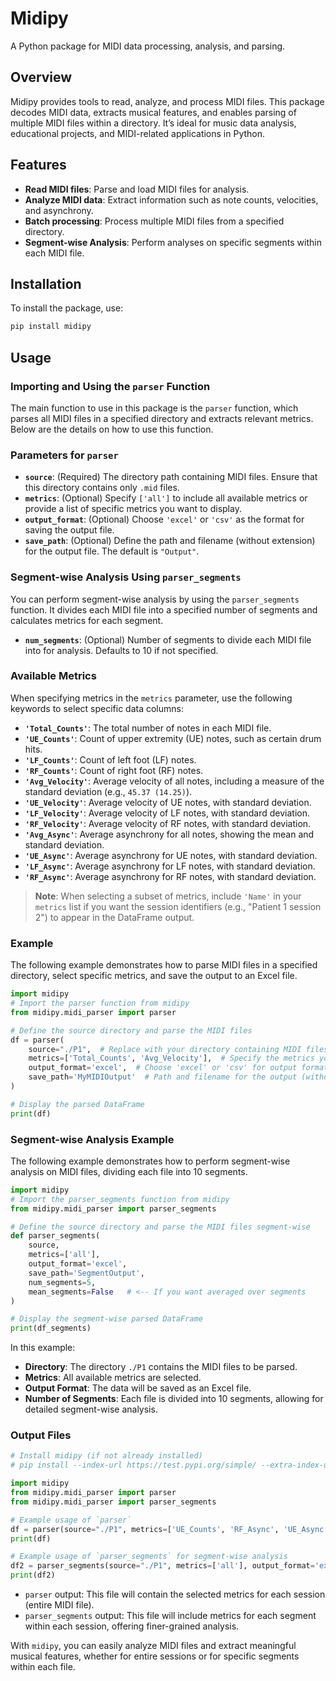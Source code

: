 
# Midipy

A Python package for MIDI data processing, analysis, and parsing.

## Overview

Midipy provides tools to read, analyze, and process MIDI files. This package decodes MIDI data, extracts musical features, and enables parsing of multiple MIDI files within a directory. It’s ideal for music data analysis, educational projects, and MIDI-related applications in Python.

## Features

- **Read MIDI files**: Parse and load MIDI files for analysis.
- **Analyze MIDI data**: Extract information such as note counts, velocities, and asynchrony.
- **Batch processing**: Process multiple MIDI files from a specified directory.
- **Segment-wise Analysis**: Perform analyses on specific segments within each MIDI file.

## Installation

To install the package, use:

```bash
pip install midipy
```

## Usage

### Importing and Using the `parser` Function

The main function to use in this package is the `parser` function, which parses all MIDI files in a specified directory and extracts relevant metrics. Below are the details on how to use this function.

### Parameters for `parser`

- **`source`**: (Required) The directory path containing MIDI files. Ensure that this directory contains only `.mid` files.
- **`metrics`**: (Optional) Specify `['all']` to include all available metrics or provide a list of specific metrics you want to display.
- **`output_format`**: (Optional) Choose `'excel'` or `'csv'` as the format for saving the output file.
- **`save_path`**: (Optional) Define the path and filename (without extension) for the output file. The default is `"Output"`.

### Segment-wise Analysis Using `parser_segments`

You can perform segment-wise analysis by using the `parser_segments` function. It divides each MIDI file into a specified number of segments and calculates metrics for each segment.

- **`num_segments`**: (Optional) Number of segments to divide each MIDI file into for analysis. Defaults to 10 if not specified.

### Available Metrics

When specifying metrics in the `metrics` parameter, use the following keywords to select specific data columns:

- **`'Total_Counts'`**: The total number of notes in each MIDI file.
- **`'UE_Counts'`**: Count of upper extremity (UE) notes, such as certain drum hits.
- **`'LF_Counts'`**: Count of left foot (LF) notes.
- **`'RF_Counts'`**: Count of right foot (RF) notes.
- **`'Avg_Velocity'`**: Average velocity of all notes, including a measure of the standard deviation (e.g., `45.37 (14.25)`).
- **`'UE_Velocity'`**: Average velocity of UE notes, with standard deviation.
- **`'LF_Velocity'`**: Average velocity of LF notes, with standard deviation.
- **`'RF_Velocity'`**: Average velocity of RF notes, with standard deviation.
- **`'Avg_Async'`**: Average asynchrony for all notes, showing the mean and standard deviation.
- **`'UE_Async'`**: Average asynchrony for UE notes, with standard deviation.
- **`'LF_Async'`**: Average asynchrony for LF notes, with standard deviation.
- **`'RF_Async'`**: Average asynchrony for RF notes, with standard deviation.

> **Note**: When selecting a subset of metrics, include `'Name'` in your `metrics` list if you want the session identifiers (e.g., "Patient 1 session 2") to appear in the DataFrame output.

### Example

The following example demonstrates how to parse MIDI files in a specified directory, select specific metrics, and save the output to an Excel file.

```python
import midipy
# Import the parser function from midipy
from midipy.midi_parser import parser

# Define the source directory and parse the MIDI files
df = parser(
    source="./P1",  # Replace with your directory containing MIDI files
    metrics=['Total_Counts', 'Avg_Velocity'],  # Specify the metrics you want
    output_format='excel',  # Choose 'excel' or 'csv' for output format
    save_path='MyMIDIOutput'  # Path and filename for the output (without extension)
)

# Display the parsed DataFrame
print(df)
```

### Segment-wise Analysis Example

The following example demonstrates how to perform segment-wise analysis on MIDI files, dividing each file into 10 segments.

```python
import midipy
# Import the parser_segments function from midipy
from midipy.midi_parser import parser_segments

# Define the source directory and parse the MIDI files segment-wise
def parser_segments(
    source, 
    metrics=['all'], 
    output_format='excel', 
    save_path='SegmentOutput', 
    num_segments=5,
    mean_segments=False   # <-- If you want averaged over segments 
)

# Display the segment-wise parsed DataFrame
print(df_segments)
```

In this example:
- **Directory**: The directory `./P1` contains the MIDI files to be parsed.
- **Metrics**: All available metrics are selected.
- **Output Format**: The data will be saved as an Excel file.
- **Number of Segments**: Each file is divided into 10 segments, allowing for detailed segment-wise analysis.

### Output Files

```python
# Install midipy (if not already installed)
# pip install --index-url https://test.pypi.org/simple/ --extra-index-url https://pypi.org/simple/ midipy==0.1.4

import midipy
from midipy.midi_parser import parser
from midipy.midi_parser import parser_segments

# Example usage of `parser`
df = parser(source="./P1", metrics=['UE_Counts', 'RF_Async', 'UE_Async'], output_format='csv')
print(df)

# Example usage of `parser_segments` for segment-wise analysis
df2 = parser_segments(source="./P1", metrics=['all'], output_format='excel', num_segments=10)
print(df2)
```


- `parser` output: This file will contain the selected metrics for each session (entire MIDI file).
- `parser_segments` output: This file will include metrics for each segment within each session, offering finer-grained analysis.

With `midipy`, you can easily analyze MIDI files and extract meaningful musical features, whether for entire sessions or for specific segments within each file.
